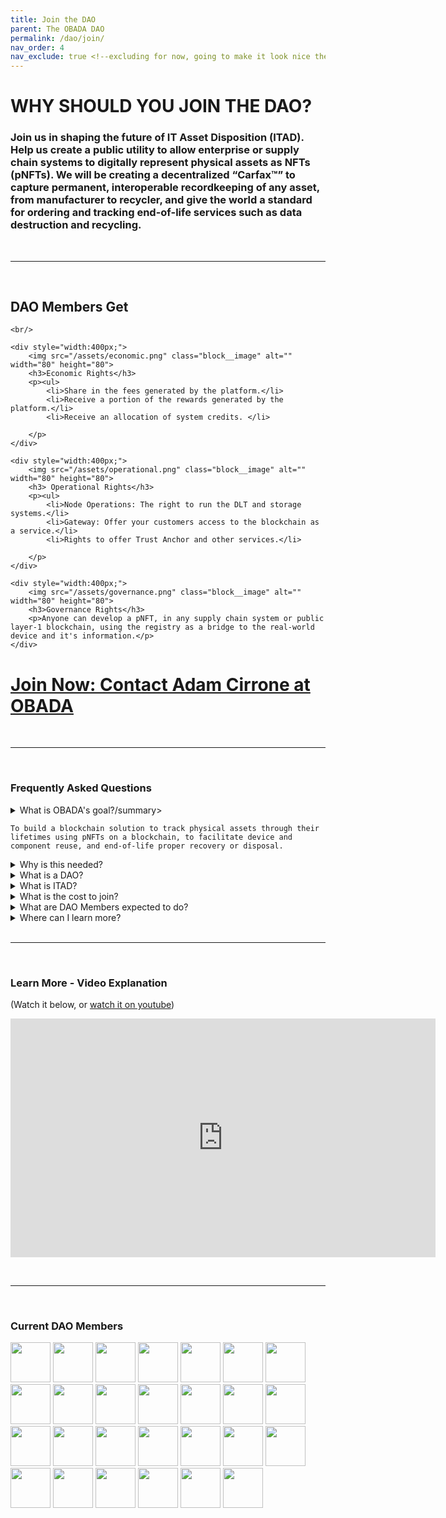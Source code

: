 ```yaml
--- 
title: Join the DAO
parent: The OBADA DAO
permalink: /dao/join/
nav_order: 4
nav_exclude: true <!--excluding for now, going to make it look nice then add it -->
---
```


# WHY SHOULD YOU JOIN THE DAO?

### **Join us** in shaping the future of IT Asset Disposition (ITAD). Help us create a public utility to allow enterprise or supply chain systems to digitally represent physical assets as NFTs (pNFTs). We will be creating a decentralized “Carfax™” to capture permanent, interoperable recordkeeping of any asset, from manufacturer to recycler, and give the world a standard for ordering and tracking end-of-life services such as data destruction and recycling.

<br/><hr><br/>
<div class="blocks-3">

## DAO Members Get
	<br/>

	<div style="width:400px;">
		<img src="/assets/economic.png" class="block__image" alt="" width="80" height="80">
		<h3>Economic Rights</h3>
		<p><ul>
			<li>Share in the fees generated by the platform.</li>
			<li>Receive a portion of the rewards generated by the platform.</li>
			<li>Receive an allocation of system credits. </li>
 
		</p>
	</div>

	<div style="width:400px;">
        <img src="/assets/operational.png" class="block__image" alt="" width="80" height="80">
		<h3> Operational Rights</h3>
		<p><ul>
			<li>Node Operations: The right to run the DLT and storage systems.</li>
			<li>Gateway: Offer your customers access to the blockchain as a service.</li>
			<li>Rights to offer Trust Anchor and other services.</li>
 
		</p>
	</div>

	<div style="width:400px;">
		<img src="/assets/governance.png" class="block__image" alt="" width="80" height="80">
		<h3>Governance Rights</h3>
		<p>Anyone can develop a pNFT, in any supply chain system or public layer-1 blockchain, using the registry as a bridge to the real-world device and it's information.</p>
	</div>

</div>

# [Join Now: Contact Adam Cirrone at OBADA](mailto:adam@obada.io)

<br/><hr><br/>

### Frequently Asked Questions

<details>
  <summary>What is OBADA's goal?/summary>

  <div markdown="1">
    
    To build a blockchain solution to track physical assets through their lifetimes using pNFTs on a blockchain, to facilitate device and component reuse, and end-of-life proper recovery or disposal.

  </div>

</details>

<details>
  <summary>Why is this needed?</summary>

  <div markdown="1">
    
    OBADA's system is designed to address the main problems plaguing the ITAD market, and issues around proper reuse, recycling or disposal of IT equipment. These problems include:
    - Siloed and poor information on electronic devices
	- Poor electronics recycling rates
	- Fraud / scams in the market
	- Chain of custody issues
	- Environmental damage / problems from used electronics

  </div>

</details>


<details>
  <summary>What is a DAO? </summary>

  <div markdown="1">
    
    DAO stands for "Decentralized Autonomous Organization." Unlike a traditional trade organization, or an LLC, there is no central decision maker or single owner or entity in control. DAO members are like the “owners” of this non-company. They run the software, vote on all platform changes, and set all platform fees and rewards. 

  </div>

</details>


<details>
  <summary>What is ITAD?</summary>

  <div markdown="1">
    
    IT asset disposition (ITAD) is an industry term and practice built around reusing, recycling, repurposing, repairing or disposing of unwanted IT equipment in a safe and environmentally friendly way.

  </div>

</details>


<details>
  <summary>What is the cost to join?</summary>

  <div markdown="1">
    
    DAO membership seats are currently priced at a one-time fee of $6,500, plus a $15 bank charge. Note: After every 10 seats filled, the DAO may adjust the seat price, and included system credit allocation that goes with each seat.

  </div>

</details>


<details>
  <summary>What are DAO Members expected to do?</summary>

  <div markdown="1">
    
    As a DAO member you would be responsible for voting on any future changes to the network. Also, you would be expected to either run a blockchain node, work with the DAO to ensure one is operating on your behalf, or to transfer your node rights to someone who will run a node for the system. Apart from that, being an active participant in helping to advocate for, or drive adoption efforts would be greatly appreciated. 

  </div>

</details>


<details>
  <summary>Where can I learn more?</summary>

  <div markdown="1">
    
    Please <a href="mailto:adam@obada.io">contact Adam Cirrone of OBADA</a>, he will set up a call to answer any questions you have. 

  </div>

</details>
<br/><hr><br/>

### Learn More - Video Explanation 

(Watch it below, or [watch it on youtube](https://youtu.be/NqAvBgJ2wH4))
<div style="align-content:center;"><iframe width="680" height="382" src="https://www.youtube.com/embed/NqAvBgJ2wH4" title="YouTube video player" frameborder="0" allow="accelerometer; autoplay; clipboard-write; encrypted-media; gyroscope; picture-in-picture; web-share" allowfullscreen></iframe></div>

<br/><hr><br/>
### Current DAO Members
<div>
<img src="../member-logos/ascdi-logo.jpg" height="64px" width="64px">
<img src="../member-logos/big-data-supply-logo.png" height="64px" width="64px">
<img src="../member-logos/digital-red-logo.jpg" height="64px" width="64px">
<img src="../member-logos/dmd-logo.png"" height="64px" width="64px">
<img src="../member-logos/ers_logo_sq_transp.png" height="64px" width="64px">
<img src="../member-logos/eagle-advisors-logo.png" height="64px" width="64px">
<img src="../member-logos/avritek-logo.png" height="64px" width="64px">
<img src="../member-logos/greentec-logo.jpg" height="64px" width="64px">
<img src="../member-logos/jt-environmental-logo.gif" height="64px" width="64px">
<img src="../member-logos/ledmax-logo.png" height="64px" width="64px">
<img src="../member-logos/techreuse-logo.jpg" height="64px" width="64px">
<img src="../member-logos/broker-site-white-bck-logo.png" height="64px" width="64px">
<img src="../member-logos/Tradeloop-Logo-Hi-Res.png" height="64px" width="64px">
<img src="../member-logos/rsr-regency-logo.jpg" height="64px" width="64px">
<img src="../member-logos/renewit_logo.png" height="64px" width="64px">
<img src="../member-logos/university-of-nevada-logo.png" height="64px" width="64px">
<img src="../member-logos/xs-international-logo.png" height="64px" width="64px">
<img src="../member-logos/think-dynamic-logo.png" height="64px" width="64px">
<img src="../member-logos/first-class-networks.png" height="64px" width="64px">
<img src="../member-logos/good-point-recycling.png" height="64px" width="64px">
<img src="../member-logos/ifixit-logo.png" height="64px" width="64px">
<img src="../member-logos/quantum-lifecycle-logo.png" height="64px" width="64px">
<img src="../member-logos/repair-org-logo.png" height="64px" width="64px">
<img src="../member-logos/usody-logo.png" height="64px" width="64px">
<img src="../member-logos/value-smart-trading-ltd-logo.jpg" height="64px" width="64px">
<img src="../member-logos/wireapp-logo.png" height="64px" width="64px">
<img src="../member-logos/world-data-logo.png" height="64px" width="64px">


</div>
